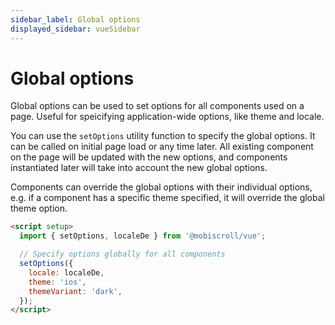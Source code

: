 ```yaml
---
sidebar_label: Global options
displayed_sidebar: vueSidebar
---
```


# Global options

Global options can be used to set options for all components used on a page.
Useful for speicifying application-wide options, like theme and locale.

You can use the `setOptions` utility function to specify the global options.
It can be called on initial page load or any time later.
All existing component on the page will be updated with the new options,
and components instantiated later will take into account the new global options.

Components can override the global options with their individual options,
e.g. if a component has a specific theme specified, it will override the global theme option.

```html
<script setup>
  import { setOptions, localeDe } from '@mobiscroll/vue';

  // Specify options globally for all components
  setOptions({
    locale: localeDe,
    theme: 'ios',
    themeVariant: 'dark',
  });
</script>
```
